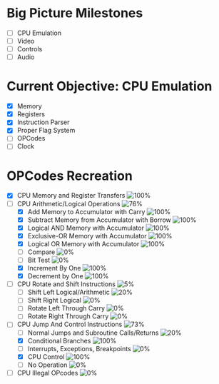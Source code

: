# Big Picture Milestones
- [ ] CPU Emulation
- [ ] Video
- [ ] Controls
- [ ] Audio

# Current Objective: CPU Emulation
- [x] Memory
- [x] Registers
- [x] Instruction Parser
- [x] Proper Flag System
- [ ] OPCodes
- [ ] Clock

# OPCodes Recreation
- [x] CPU Memory and Register Transfers ![100%](https://progress-bar.xyz/100)
- [ ] CPU Arithmetic/Logical Operations ![76%](https://progress-bar.xyz/76)
  - [x] Add Memory to Accumulator with Carry ![100%](https://progress-bar.xyz/100)
  - [x] Subtract Memory from Accumulator with Borrow ![100%](https://progress-bar.xyz/100)
  - [x] Logical AND Memory with Accumulator ![100%](https://progress-bar.xyz/100)
  - [x] Exclusive-OR Memory with Accumulator ![100%](https://progress-bar.xyz/100)
  - [x] Logical OR Memory with Accumulator ![100%](https://progress-bar.xyz/100)
  - [ ] Compare ![0%](https://progress-bar.xyz/0)
  - [ ] Bit Test ![0%](https://progress-bar.xyz/0)
  - [x] Increment By One ![100%](https://progress-bar.xyz/100)
  - [x] Decrement by One ![100%](https://progress-bar.xyz/100)
- [ ] CPU Rotate and Shift Instructions ![5%](https://progress-bar.xyz/5)
  - [ ] Shift Left Logical/Arithmetic ![20%](https://progress-bar.xyz/20)
  - [ ] Shift Right Logical ![0%](https://progress-bar.xyz/0)
  - [ ] Rotate Left Through Carry ![0%](https://progress-bar.xyz/0)
  - [ ] Rotate Right Through Carry ![0%](https://progress-bar.xyz/0)
- [ ] CPU Jump And Control Instructions ![73%](https://progress-bar.xyz/73)
  - [ ] Normal Jumps and Subroutine Calls/Returns ![20%](https://progress-bar.xyz/20)
  - [x] Conditional Branches ![100%](https://progress-bar.xyz/100)
  - [ ] Interrupts, Exceptions, Breakpoints ![0%](https://progress-bar.xyz/0)
  - [x] CPU Control ![100%](https://progress-bar.xyz/100)
  - [ ] No Operation ![0%](https://progress-bar.xyz/0)
- [ ] CPU Illegal OPcodes ![0%](https://progress-bar.xyz/0)
